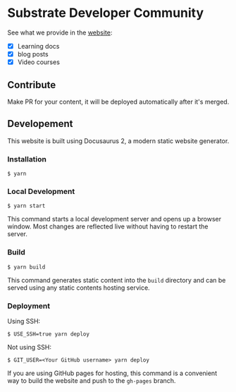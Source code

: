 # Substrate Developer Community

See what we provide in the [website](https://subdev.cn):
- [x] Learning docs
- [x] blog posts
- [x] Video courses

## Contribute

Make PR for your content, it will be deployed automatically after it's merged.

## Developement

This website is built using Docusaurus 2, a modern static website generator.

### Installation

```
$ yarn
```

### Local Development

```
$ yarn start
```

This command starts a local development server and opens up a browser window. Most changes are reflected live without having to restart the server.

### Build

```
$ yarn build
```

This command generates static content into the `build` directory and can be served using any static contents hosting service.

### Deployment

Using SSH:

```
$ USE_SSH=true yarn deploy
```

Not using SSH:

```
$ GIT_USER=<Your GitHub username> yarn deploy
```

If you are using GitHub pages for hosting, this command is a convenient way to build the website and push to the `gh-pages` branch.
